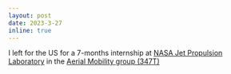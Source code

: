 ```yaml
---
layout: post
date: 2023-3-27
inline: true
---
```


I left for the US for a 7-months internship at 
<a href="
https://www.jpl.nasa.gov/">NASA Jet Propulsion Laboratory</a> in the <a href="
https://www-robotics.jpl.nasa.gov/who-we-are/groups/347T/">Aerial Mobility group (347T)</a>

